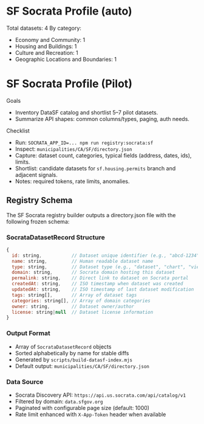 # SF Socrata Profile (auto)

Total datasets: 4
By category:
- Economy and Community: 1
- Housing and Buildings: 1
- Culture and Recreation: 1
- Geographic Locations and Boundaries: 1


# SF Socrata Profile (Pilot)

Goals
- Inventory DataSF catalog and shortlist 5–7 pilot datasets.
- Summarize API shapes: common columns/types, paging, auth needs.

Checklist
- Run: `SOCRATA_APP_ID=... npm run registry:socrata:sf`
- Inspect: `municipalities/CA/SF/directory.json`
- Capture: dataset count, categories, typical fields (address, dates, ids), limits.
- Shortlist: candidate datasets for `sf.housing.permits` branch and adjacent signals.
- Notes: required tokens, rate limits, anomalies.

## Registry Schema

The SF Socrata registry builder outputs a directory.json file with the following frozen schema:

### SocrataDatasetRecord Structure
```javascript
{
  id: string,           // Dataset unique identifier (e.g., "abcd-1234")
  name: string,         // Human readable dataset name
  type: string,         // Dataset type (e.g., "dataset", "chart", "view")
  domain: string,       // Socrata domain hosting this dataset
  permalink: string,    // Direct link to dataset on Socrata portal
  createdAt: string,    // ISO timestamp when dataset was created
  updatedAt: string,    // ISO timestamp of last dataset modification
  tags: string[],       // Array of dataset tags
  categories: string[], // Array of domain categories
  owner: string,        // Dataset owner/author
  license: string|null  // Dataset license information
}
```

### Output Format
- Array of `SocrataDatasetRecord` objects
- Sorted alphabetically by name for stable diffs
- Generated by `scripts/build-datasf-index.mjs`
- Default output: `municipalities/CA/SF/directory.json`

### Data Source
- Socrata Discovery API: `https://api.us.socrata.com/api/catalog/v1`
- Filtered by domain: `data.sfgov.org`
- Paginated with configurable page size (default: 1000)
- Rate limit enhanced with `X-App-Token` header when available
